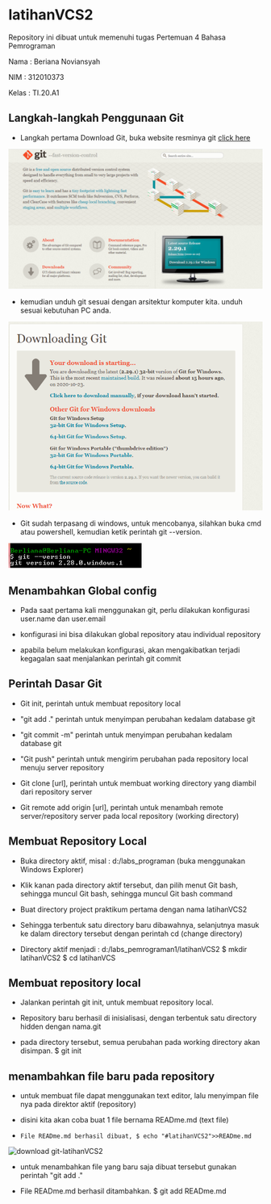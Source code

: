 # latihanVCS2

Repository ini dibuat untuk memenuhi tugas Pertemuan 4 Bahasa Pemrograman

Nama : Beriana Noviansyah

NIM : 312010373

Kelas : TI.20.A1

## Langkah-langkah Penggunaan Git


* Langkah pertama Download Git, buka website resminya git [click here](https://git-scm.com/)

![downlaod git-scm](coding-git/git-scm.PNG)

* kemudian unduh git sesuai dengan arsitektur komputer kita. unduh sesuai kebutuhan PC anda.

![download git-bit](coding-git/git-bit.PNG)

* Git sudah terpasang di windows, untuk mencobanya, silahkan buka cmd atau powershell, kemudian ketik perintah git --version.

![download git version](coding-git/git-version.PNG)

## Menambahkan Global config

* Pada saat pertama kali menggunakan git, perlu dilakukan konfigurasi user.name dan user.email

* konfigurasi ini bisa dilakukan global repository atau individual repository

* apabila belum melakukan konfigurasi, akan mengakibatkan terjadi kegagalan saat menjalankan perintah git commit


## Perintah Dasar Git

* Git init, perintah untuk membuat repository local

* "git add ." perintah untuk menyimpan perubahan kedalam database git

* "git commit -m" perintah untuk menyimpan perubahan kedalam database git

* "Git push" perintah untuk mengirim perubahan pada repository local menuju server repository

* Git clone [url], perintah untuk membuat working directory yang diambil dari repository server

* Git remote add origin [url], perintah untuk menambah remote server/repository server pada local repository (working directory)

## Membuat Repository Local

* Buka directory aktif, misal : d:/labs_programan (buka menggunakan Windows Explorer)


* Klik kanan pada directory aktif tersebut, dan pilih menut Git bash, sehingga muncul Git bash, sehingga muncul Git bash command

* Buat directory project praktikum pertama dengan nama latihanVCS2

* Sehingga terbentuk satu directory baru dibawahnya, selanjutnya masuk ke dalam directory tersebut dengan perintah cd (change directory)

* Directory aktif menjadi : d:/labs_pemrograman1/latihanVCS2 $ mkdir latihanVCS2 $ cd latihanVCS

## Membuat repository local 

* Jalankan  perintah git init, untuk membuat repository local.

* Repository baru berhasil di inisialisasi, dengan terbentuk satu directory hidden dengan nama.git

* pada directory tersebut, semua perubahan pada working directory akan disimpan. $ git init

## menambahkan file baru pada repository

* untuk membuat file dapat menggunakan text editor, lalu menyimpan file nya pada direktor aktif (repository)

* disini kita akan coba buat 1 file bernama READme.md (text file)

* `File READme.md berhasil dibuat, $ echo "#latihanVCS2">>READme.md` <br>

![download git-latihanVCS2](coding-git/git-latihanvcs.PNG)

* untuk menambahkan file yang baru saja dibuat tersebut gunakan perintah "git add ."

* File READme.md berhasil ditambahkan. $ git add READme.md
